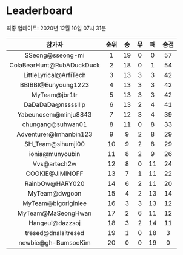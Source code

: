 # Leaderboard
최종 업데이트: 2020년 12월 10일 07시 31분




| 참가자 | 순위 | 승 | 무 | 패 | 승점 |
|:---:|:---:|:---:|:---:|:---:|:---:|
| SSeong@sseong-mi | 1 | 19 | 0 | 0 | 57 |
| ColaBearHunt@RubADuckDuck | 2 | 18 | 0 | 1 | 54 |
| LittleLyrical@ArfiTech | 3 | 13 | 3 | 3 | 42 |
| BBIBBI@Eunyoung1223 | 4 | 13 | 3 | 3 | 42 |
| MyTeam@jbr1tr | 5 | 13 | 3 | 3 | 42 |
| DaDaDaDa@nsssslllp | 6 | 13 | 2 | 4 | 41 |
| Yabeunosem@minju8843 | 7 | 12 | 3 | 4 | 39 |
| chungang@suhwan01 | 8 | 11 | 0 | 8 | 33 |
| Adventurer@Imhanbin123 | 9 | 9 | 2 | 8 | 29 |
| SH_Team@sihumji00 | 10 | 9 | 2 | 8 | 29 |
| ionia@munyoubin | 11 | 8 | 2 | 9 | 26 |
| Vvs@artech2w | 12 | 8 | 0 | 11 | 24 |
| COOKIE@JIMINOFF | 13 | 7 | 1 | 11 | 22 |
| RainbOw@HARY020 | 14 | 6 | 2 | 11 | 20 |
| MyTeam@dwgoon | 15 | 4 | 2 | 13 | 14 |
| MyTeam@bigoriginlee | 16 | 3 | 3 | 13 | 12 |
| MyTeam@MaSeongHwan | 17 | 2 | 6 | 11 | 12 |
| Hangeul@dazzsoj | 18 | 3 | 2 | 14 | 11 |
| tresed@dnalsitresed | 19 | 1 | 0 | 18 | 3 |
| newbie@gh-BumsooKim | 20 | 0 | 0 | 19 | 0 |